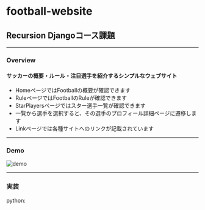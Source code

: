 # football-website

## Recursion Djangoコース課題 

___
### Overview
#### サッカーの概要・ルール・注目選手を紹介するシンプルなウェブサイト
- HomeページではFootballの概要が確認できます
- RuleページではFootballのRuleが確認できます
- StarPlayersページではスター選手一覧が確認できます
- 一覧から選手を選択すると、その選手のプロフィール詳細ページに遷移します
- Linkページでは各種サイトへのリンクが記載されています

___
### Demo
![demo](https://user-images.githubusercontent.com/59432991/138038704-892abe06-1cfc-4134-b40a-eab066253ed0.gif)

___
### 実装 
python:
